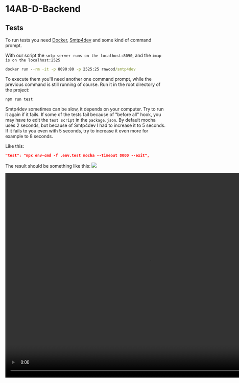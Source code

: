 # 14AB-D-Backend

## Tests

To run tests you need [Docker](https://www.docker.com/), [Smtp4dev](https://github.com/rnwood/smtp4dev) and some kind of command prompt.

With our script the `smtp server runs on the localhost:8090`, and the `imap is on the localhost:2525`

```cmd
docker run --rm -it -p 8090:80 -p 2525:25 rnwood/smtp4dev
```

To execute them you'll need another one command prompt, while the previous command is still running of course.
Run it in the root directory of the project:

```cmd
npm run test
```

Smtp4dev sometimes can be slow, it depends on your computer. Try to run it again if it fails.
If some of the tests fail because of "before all" hook, you may have to edit the `test script` in the `package.json`.
By default mocha uses 2 seconds, but because of Smtp4dev I had to increase it to 5 seconds. If it fails to you even with 5 seconds, try to increase it even more for example to 8 seconds.

Like this:

```json
"test": "npx env-cmd -f .env.test mocha --timeout 8000 --exit",
```

The result should be something like this:
![](https://youtu.be/OyWecKKZy4o)

<video width="900" height="640" controls>
  <source src="https://www.youtube.com/watch?v=OyWecKKZy4o" type="video/mp4">
</video>